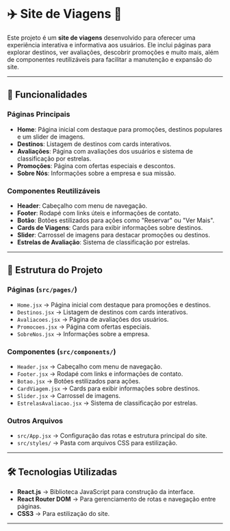 # ✈️ Site de Viagens 🌴

Este projeto é um **site de viagens** desenvolvido para oferecer uma experiência interativa e informativa aos usuários. Ele inclui páginas para explorar destinos, ver avaliações, descobrir promoções e muito mais, além de componentes reutilizáveis para facilitar a manutenção e expansão do site.

---

## 📌 Funcionalidades

### Páginas Principais
- **Home**: Página inicial com destaque para promoções, destinos populares e um slider de imagens.
- **Destinos**: Listagem de destinos com cards interativos.
- **Avaliações**: Página com avaliações dos usuários e sistema de classificação por estrelas.
- **Promoções**: Página com ofertas especiais e descontos.
- **Sobre Nós**: Informações sobre a empresa e sua missão.

### Componentes Reutilizáveis
- **Header**: Cabeçalho com menu de navegação.
- **Footer**: Rodapé com links úteis e informações de contato.
- **Botão**: Botões estilizados para ações como "Reservar" ou "Ver Mais".
- **Cards de Viagens**: Cards para exibir informações sobre destinos.
- **Slider**: Carrossel de imagens para destacar promoções ou destinos.
- **Estrelas de Avaliação**: Sistema de classificação por estrelas.

---

## 📂 Estrutura do Projeto

### Páginas (`src/pages/`)
- `Home.jsx` → Página inicial com destaque para promoções e destinos.
- `Destinos.jsx` → Listagem de destinos com cards interativos.
- `Avaliacoes.jsx` → Página de avaliações dos usuários.
- `Promocoes.jsx` → Página com ofertas especiais.
- `SobreNos.jsx` → Informações sobre a empresa.

### Componentes (`src/components/`)
- `Header.jsx` → Cabeçalho com menu de navegação.
- `Footer.jsx` → Rodapé com links e informações de contato.
- `Botao.jsx` → Botões estilizados para ações.
- `CardViagem.jsx` → Cards para exibir informações sobre destinos.
- `Slider.jsx` → Carrossel de imagens.
- `EstrelasAvaliacao.jsx` → Sistema de classificação por estrelas.

### Outros Arquivos
- `src/App.jsx` → Configuração das rotas e estrutura principal do site.
- `src/styles/` → Pasta com arquivos CSS para estilização.

---

## 🛠️ Tecnologias Utilizadas

- **React.js** → Biblioteca JavaScript para construção da interface.
- **React Router DOM** → Para gerenciamento de rotas e navegação entre páginas.
- **CSS3** → Para estilização do site.

---


